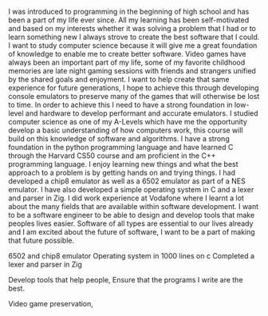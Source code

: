 I was introduced to programming in the beginning of high school and has been a part of my life ever since. All my learning has been self-motivated and based on my interests whether it was solving a problem that I had or to learn something new I always strove to create the best software that I could.
I want to study computer science because it will give me a great foundation of knowledge to enable me to create better software. Video games have always been an important part of my life, some of my favorite childhood memories are late night gaming sessions with friends and strangers unified by the shared goals and enjoyment. I want to help create that same experience for future generations, I hope to achieve this through developing console emulators to preserve many of the games that will otherwise be lost to time. In order to achieve this I need to have a strong foundation in low-level and hardware to develop performant and accurate emulators.
I studied computer science as one of my A-Levels which have me the opportunity develop a basic understanding of how computers work, this course will build on this knowledge of software and algorithms. I have a strong foundation in the python programming language and have learned C through the Harvard CS50 course and am proficient in the  C++ programming language. I enjoy learning new things and what the best approach to a problem is by getting hands on and trying things. I had developed a chip8 emulator as well as a 6502 emulator as part of a NES emulator. I have also developed a simple operating system in C and a lexer and parser in Zig.
I did work experience at Vodafone where I learnt a lot about the many fields that are available within software development. I want to be a software engineer to be able to design and develop tools that make peoples lives easier. Software of all types are essential to our lives already and I am excited about the future of software, I want to be a part of making that future possible.


6502 and chip8 emulator
Operating system in 1000 lines on c
Completed a lexer and parser in Zig

Develop tools that help people, Ensure that the programs I write are the best.

Video game preservation, 